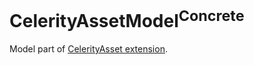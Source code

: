 # CelerityAssetModel<sup>Concrete</sup>

Model part of [CelerityAsset extension](../Celerity/README.md#celerityasset).
